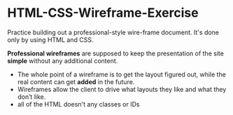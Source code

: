 # HTML-CSS-Wireframe-Exercise

Practice building out a professional-style wire-frame document. It's done only by using HTML and CSS.

**Professional wireframes** are supposed to keep the presentation of the site **simple** without any additional content.

- The whole point of a wireframe is to get the layout figured out, while the real content can get **added** in the future.
- Wireframes allow the client to drive what layouts they like and what they don’t like.
- all of the HTML doesn't any classes or IDs
